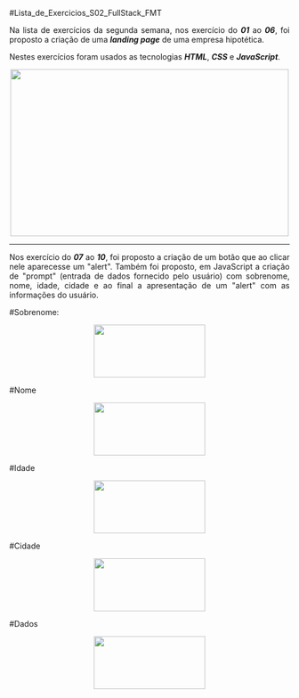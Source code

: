 #Lista_de_Exercicios_S02_FullStack_FMT

<p align = justify>
  Na lista de exercícios da segunda semana, nos exercício do <strong><i>01</i></strong> ao <strong><i>06</i></strong>, foi proposto a criação de uma <strong><i>landing page</i></strong> de uma empresa hipotética. 
</p>

<p align = justify>
  Nestes exercícios foram usados as tecnologias <strong><i>HTML</i></strong>, <strong><i>CSS</i></strong> e <strong><i>JavaScript</i></strong>.
</p>

<div align = center>
  <img width="500" height="300" src="https://user-images.githubusercontent.com/86812365/221394518-2fa36d5e-ec5b-4cb2-b592-7e63a0fe7e21.png">
</div>

<hr>

<p align = justify>
  Nos exercício do <strong><i>07</i></strong> ao <strong><i>10</i></strong>, foi proposto a criação de um botão que ao clicar nele aparecesse um "alert". Também foi proposto, em JavaScript a criação de "prompt" (entrada de dados fornecido pelo usuário) com sobrenome, nome, idade, cidade e ao final a apresentação de um "alert" com as informações do usuário.  
</p>

#Sobrenome:
<div align = center>
  <img width="200" height="95" src="https://user-images.githubusercontent.com/86812365/221395056-0934f969-8c60-49f3-bad1-380a4f612e67.png">
</div>

#Nome
<div align = center>
  <img width="200" height="95" src="https://user-images.githubusercontent.com/86812365/221395085-0f076697-69f4-4892-bc28-d58982d515ca.png">
</div>

#Idade
<div align = center>
  <img width="200" height="95" src="https://user-images.githubusercontent.com/86812365/221395106-89bd6a85-01d1-48ab-829e-154f56243081.png">
</div>

#Cidade
<div align = center>
  <img width="200" height="95" src="https://user-images.githubusercontent.com/86812365/221395127-27620f0f-554b-4238-a9f9-4c1482ad635d.png">
</div>

#Dados
<div align = center>
  <img width="200" height="95" src="https://user-images.githubusercontent.com/86812365/221395149-a957377e-28e4-45c4-984f-2fe291ba3b00.png">
</div>
